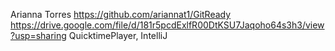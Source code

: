 Arianna Torres
https://github.com/ariannat1/GitReady 
https://drive.google.com/file/d/181r5pcdExlfR00DtKSU7Jaqoho64s3h3/view?usp=sharing 
QuicktimePlayer, IntelliJ
